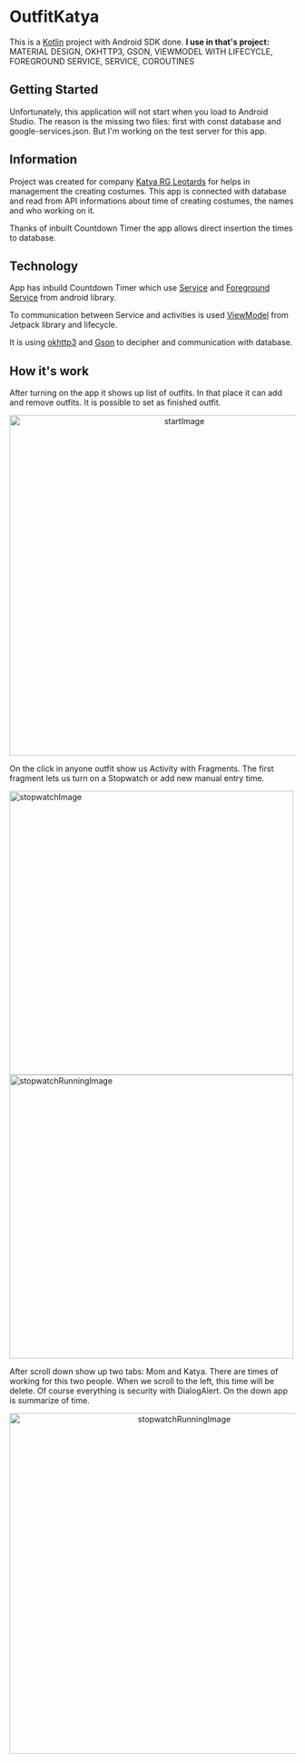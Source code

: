 # OutfitKatya

This is a [Kotlin](https://kotlinlang.org/) project with Android SDK done. <b>I use in that's project:</b> MATERIAL DESIGN, OKHTTP3, GSON, VIEWMODEL WITH LIFECYCLE, FOREGROUND SERVICE, SERVICE, COROUTINES

## Getting Started

Unfortunately, this application will not start when you load to Android Studio. The reason is the missing two files: first with const database and google-services.json. But I'm working on the test server for this app.

## Information

Project was created for company [Katya RG Leotards](https://katya-rg.eu/) for helps in  management the creating costumes. This app is connected with database and read from API informations about time of creating costumes, the names and who working on it. 

Thanks of inbuilt Countdown Timer the app allows direct insertion the times to database.

## Technology

App has inbuild Countdown Timer which use [Service](https://developer.android.com/guide/components/services) and [Foreground Service](https://developer.android.com/guide/components/foreground-services) from android library. 

To communication between Service and activities is used [ViewModel](https://developer.android.com/topic/libraries/architecture/viewmodel) from Jetpack library and lifecycle.

It is using [okhttp3](https://square.github.io/okhttp/) and [Gson](https://github.com/google/gson) to decipher and communication with database.

## How it's work

After turning on the app it shows up list of outfits. In that place it can add and remove outfits. It is possible to set as finished outfit.

<p align="center">
<img src="https://user-images.githubusercontent.com/65240240/198519693-be54a4a9-c522-45f1-9034-849ceb21b24a.png" alt="startImage" width="600"/>
</p>

On the click in anyone outfit show us Activity with Fragments. The first fragment lets us turn on a Stopwatch or add new manual entry time.

<p float="left">
<img src="https://user-images.githubusercontent.com/65240240/198520101-ae760fa6-0d40-44a2-83ad-0dd133c3cdae.png" alt="stopwatchImage" width="500"/>
 <img src="https://user-images.githubusercontent.com/65240240/198520540-8036584e-b116-4e94-b907-f670780f29bb.png" alt="stopwatchRunningImage" width="500"/>
</p>



After scroll down show up two tabs: Mom and Katya. There are times of working for this two people. When we scroll to the left, this time will be delete. Of course everything is security with DialogAlert. On the down app is summarize of time.

<p align="center">
<img src="https://user-images.githubusercontent.com/65240240/198520748-d85e9df8-787e-45ac-9b9c-6dddd84d123c.png" alt="stopwatchRunningImage" width="600"/>
</p>
